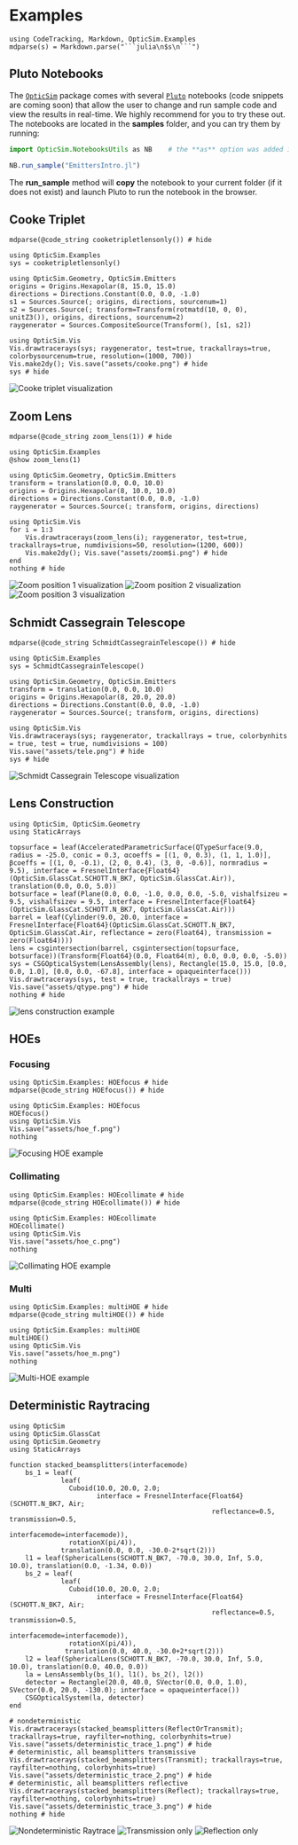 # Examples

```@setup highlight
using CodeTracking, Markdown, OpticSim.Examples
mdparse(s) = Markdown.parse("```julia\n$s\n```")
```

## Pluto Notebooks

The [`OpticSim`](index.html) package comes with several [`Pluto`](https://github.com/fonsp/Pluto.jl) notebooks (code snippets are coming soon) that allow the user to change and run sample code and view the results in real-time. We highly recommend for you to try these out.
The notebooks are located in the **samples** folder, and you can try them by running:

```julia
import OpticSim.NotebooksUtils as NB    # the **as** option was added in Julia v1.6

NB.run_sample("EmittersIntro.jl")
```

The **run_sample** method will **copy** the notebook to your current folder (if it does not exist) and launch Pluto to run the notebook in the browser.

## Cooke Triplet
```@example highlight
mdparse(@code_string cooketripletlensonly()) # hide
```

```@example
using OpticSim.Examples
sys = cooketripletlensonly()

using OpticSim.Geometry, OpticSim.Emitters
origins = Origins.Hexapolar(8, 15.0, 15.0)
directions = Directions.Constant(0.0, 0.0, -1.0)
s1 = Sources.Source(; origins, directions, sourcenum=1)
s2 = Sources.Source(; transform=Transform(rotmatd(10, 0, 0), unitZ3()), origins, directions, sourcenum=2)
raygenerator = Sources.CompositeSource(Transform(), [s1, s2])

using OpticSim.Vis
Vis.drawtracerays(sys; raygenerator, test=true, trackallrays=true, colorbysourcenum=true, resolution=(1000, 700))
Vis.make2dy(); Vis.save("assets/cooke.png") # hide
sys # hide
```

![Cooke triplet visualization](assets/cooke.png)

## Zoom Lens
```@example highlight
mdparse(@code_string zoom_lens(1)) # hide
```

```@example
using OpticSim.Examples
@show zoom_lens(1)

using OpticSim.Geometry, OpticSim.Emitters
transform = translation(0.0, 0.0, 10.0)
origins = Origins.Hexapolar(8, 10.0, 10.0)
directions = Directions.Constant(0.0, 0.0, -1.0)
raygenerator = Sources.Source(; transform, origins, directions)

using OpticSim.Vis
for i = 1:3
    Vis.drawtracerays(zoom_lens(i); raygenerator, test=true, trackallrays=true, numdivisions=50, resolution=(1200, 600))
    Vis.make2dy(); Vis.save("assets/zoom$i.png") # hide
end
nothing # hide
```

![Zoom position 1 visualization](assets/zoom1.png)
![Zoom position 2 visualization](assets/zoom2.png)
![Zoom position 3 visualization](assets/zoom3.png)

## Schmidt Cassegrain Telescope
```@example highlight
mdparse(@code_string SchmidtCassegrainTelescope()) # hide
```

```@example
using OpticSim.Examples
sys = SchmidtCassegrainTelescope()

using OpticSim.Geometry, OpticSim.Emitters
transform = translation(0.0, 0.0, 10.0)
origins = Origins.Hexapolar(8, 20.0, 20.0)
directions = Directions.Constant(0.0, 0.0, -1.0)
raygenerator = Sources.Source(; transform, origins, directions)

using OpticSim.Vis
Vis.drawtracerays(sys; raygenerator, trackallrays = true, colorbynhits = true, test = true, numdivisions = 100)
Vis.save("assets/tele.png") # hide
sys # hide
```

![Schmidt Cassegrain Telescope visualization](assets/tele.png)

## Lens Construction

```@example
using OpticSim, OpticSim.Geometry
using StaticArrays

topsurface = leaf(AcceleratedParametricSurface(QTypeSurface(9.0, radius = -25.0, conic = 0.3, αcoeffs = [(1, 0, 0.3), (1, 1, 1.0)], βcoeffs = [(1, 0, -0.1), (2, 0, 0.4), (3, 0, -0.6)], normradius = 9.5), interface = FresnelInterface{Float64}(OpticSim.GlassCat.SCHOTT.N_BK7, OpticSim.GlassCat.Air)), translation(0.0, 0.0, 5.0))
botsurface = leaf(Plane(0.0, 0.0, -1.0, 0.0, 0.0, -5.0, vishalfsizeu = 9.5, vishalfsizev = 9.5, interface = FresnelInterface{Float64}(OpticSim.GlassCat.SCHOTT.N_BK7, OpticSim.GlassCat.Air)))
barrel = leaf(Cylinder(9.0, 20.0, interface = FresnelInterface{Float64}(OpticSim.GlassCat.SCHOTT.N_BK7, OpticSim.GlassCat.Air, reflectance = zero(Float64), transmission = zero(Float64))))
lens = csgintersection(barrel, csgintersection(topsurface, botsurface))(Transform{Float64}(0.0, Float64(π), 0.0, 0.0, 0.0, -5.0))
sys = CSGOpticalSystem(LensAssembly(lens), Rectangle(15.0, 15.0, [0.0, 0.0, 1.0], [0.0, 0.0, -67.8], interface = opaqueinterface()))
Vis.drawtracerays(sys, test = true, trackallrays = true)
Vis.save("assets/qtype.png") # hide
nothing # hide
```

![lens construction example](assets/qtype.png)

## HOEs

### Focusing
```@example highlight
using OpticSim.Examples: HOEfocus # hide
mdparse(@code_string HOEfocus()) # hide
```

```@eval
using OpticSim.Examples: HOEfocus
HOEfocus()
using OpticSim.Vis
Vis.save("assets/hoe_f.png")
nothing
```

![Focusing HOE example](assets/hoe_f.png)

### Collimating
```@example highlight
using OpticSim.Examples: HOEcollimate # hide
mdparse(@code_string HOEcollimate()) # hide
```

```@eval
using OpticSim.Examples: HOEcollimate
HOEcollimate()
using OpticSim.Vis
Vis.save("assets/hoe_c.png")
nothing
```

![Collimating HOE example](assets/hoe_c.png)

### Multi
```@example highlight
using OpticSim.Examples: multiHOE # hide
mdparse(@code_string multiHOE()) # hide
```

```@eval
using OpticSim.Examples: multiHOE
multiHOE()
using OpticSim.Vis
Vis.save("assets/hoe_m.png")
nothing
```

![Multi-HOE example](assets/hoe_m.png)

## Deterministic Raytracing

```@example
using OpticSim
using OpticSim.GlassCat
using OpticSim.Geometry
using StaticArrays

function stacked_beamsplitters(interfacemode)
    bs_1 = leaf(
             leaf(
               Cuboid(10.0, 20.0, 2.0; 
                      interface = FresnelInterface{Float64}(SCHOTT.N_BK7, Air; 
                                                   reflectance=0.5, transmission=0.5, 
                                                   interfacemode=interfacemode)),
               rotationX(pi/4)),
             translation(0.0, 0.0, -30.0-2*sqrt(2))) 
    l1 = leaf(SphericalLens(SCHOTT.N_BK7, -70.0, 30.0, Inf, 5.0, 10.0), translation(0.0, -1.34, 0.0))
    bs_2 = leaf(
             leaf(
               Cuboid(10.0, 20.0, 2.0; 
                      interface = FresnelInterface{Float64}(SCHOTT.N_BK7, Air; 
                                                   reflectance=0.5, transmission=0.5, 
                                                   interfacemode=interfacemode)),
               rotationX(pi/4)),
              translation(0.0, 40.0, -30.0+2*sqrt(2)))
    l2 = leaf(SphericalLens(SCHOTT.N_BK7, -70.0, 30.0, Inf, 5.0, 10.0), translation(0.0, 40.0, 0.0))
    la = LensAssembly(bs_1(), l1(), bs_2(), l2())
    detector = Rectangle(20.0, 40.0, SVector(0.0, 0.0, 1.0), SVector(0.0, 20.0, -130.0); interface = opaqueinterface())
    CSGOpticalSystem(la, detector)
end

# nondeterministic
Vis.drawtracerays(stacked_beamsplitters(ReflectOrTransmit); trackallrays=true, rayfilter=nothing, colorbynhits=true)
Vis.save("assets/deterministic_trace_1.png") # hide
# deterministic, all beamsplitters transmissive
Vis.drawtracerays(stacked_beamsplitters(Transmit); trackallrays=true, rayfilter=nothing, colorbynhits=true)
Vis.save("assets/deterministic_trace_2.png") # hide
# deterministic, all beamsplitters reflective
Vis.drawtracerays(stacked_beamsplitters(Reflect); trackallrays=true, rayfilter=nothing, colorbynhits=true)
Vis.save("assets/deterministic_trace_3.png") # hide
nothing # hide
```

![Nondeterministic Raytrace](assets/deterministic_trace_1.png)
![Transmission only](assets/deterministic_trace_2.png)
![Reflection only](assets/deterministic_trace_3.png)